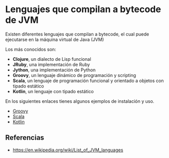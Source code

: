 # Lenguajes que compilan a bytecode de JVM

Existen diferentes lenguajes que compilan a bytecode, el cual puede ejecutarse en la máquina virtual de Java (JVM)

Los más conocidos son:

- __Clojure__, un dialecto de Lisp funcional
- __JRuby__, una implementación de Ruby
- __Jython__, una implementación de Python
- __Groovy__, un lenguaje dinámico de programación y scripting
- __Scala__, un lenguaje de programación funcional y orientado a objetos con tipado estático
- __Kotlin__, un lenguaje con tipado estático

En los siguientes enlaces tienes algunos ejemplos de instalación y uso.

- [Groovy](Groovy.md)
- [Scala](Scala.md)
- [Kotlin](Kotlin.md)


## Referencias

- https://en.wikipedia.org/wiki/List_of_JVM_languages
